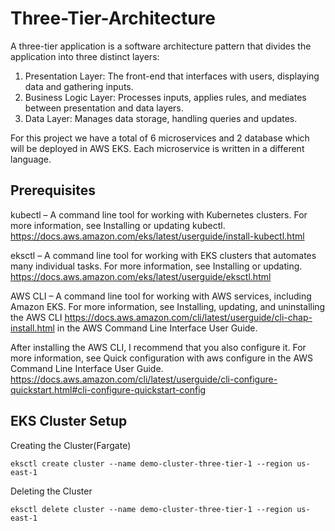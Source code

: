 # Three-Tier-Architecture 
A three-tier application is a software architecture pattern that divides the application into three distinct layers:
1. Presentation Layer: The front-end that interfaces with users, displaying data and gathering inputs.
2. Business Logic Layer: Processes inputs, applies rules, and mediates between presentation and data layers.
3. Data Layer: Manages data storage, handling queries and updates.

For this project we have a total of 6 microservices and 2 database which will be deployed in AWS EKS. Each microservice is written in a different language.
## Prerequisites
kubectl – A command line tool for working with Kubernetes clusters. For more information, see Installing or updating kubectl. https://docs.aws.amazon.com/eks/latest/userguide/install-kubectl.html

eksctl – A command line tool for working with EKS clusters that automates many individual tasks. For more information, see Installing or updating. https://docs.aws.amazon.com/eks/latest/userguide/eksctl.html

AWS CLI – A command line tool for working with AWS services, including Amazon EKS. For more information, see Installing, updating, and uninstalling the AWS CLI https://docs.aws.amazon.com/cli/latest/userguide/cli-chap-install.html in the AWS Command Line Interface User Guide.

After installing the AWS CLI, I recommend that you also configure it. For more information, see Quick configuration with aws configure in the AWS Command Line Interface User Guide. https://docs.aws.amazon.com/cli/latest/userguide/cli-configure-quickstart.html#cli-configure-quickstart-config

## EKS Cluster Setup
Creating the Cluster(Fargate)
```
eksctl create cluster --name demo-cluster-three-tier-1 --region us-east-1
```
Deleting the Cluster

```
eksctl delete cluster --name demo-cluster-three-tier-1 --region us-east-1
```
